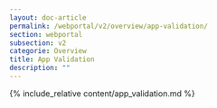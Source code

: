 ```yaml
---
layout: doc-article
permalink: /webportal/v2/overview/app-validation/
section: webportal
subsection: v2
categorie: Overview
title: App Validation
description: ""
---
```


{% include_relative content/app_validation.md %}